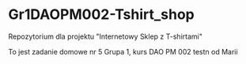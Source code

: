 # Gr1DAOPM002-Tshirt_shop
Repozytorium dla projektu "Internetowy Sklep z T-shirtami"

To jest zadanie domowe nr 5
Grupa 1, kurs DAO PM 002
testn od Marii
